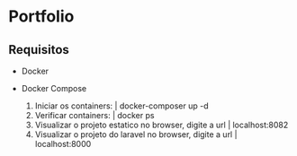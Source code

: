 # Portfolio
## Requisitos
* Docker
* Docker Compose


    1. Iniciar os containers: | docker-composer up -d 
    2. Verificar containers: | docker ps
    3. Visualizar o projeto estatico no browser, digite a url | localhost:8082
    4. Visualizar o projeto do laravel no browser, digite a url | localhost:8000

